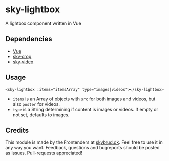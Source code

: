 # sky-lightbox

A lightbox component written in Vue

## Dependencies

- [Vue](https://vuejs.org)
- [sky-crop](https://github.com/skybrud/sky-crop/)
- [sky-video](https://github.com/skybrud/sky-video/)

## Usage

`<sky-lightbox :items="itemsArray" type="images|videos"></sky-lightbox>`

- `items` is an Array of objects with `src` for both images and videos, but also `poster` for videos.
- `type` is a String determining if content is images or videos. If empty or not set, defaults to images.

## Credits
 
This module is made by the Frontenders at [skybrud.dk](http://www.skybrud.dk/). Feel free to use it in any way you want. Feedback, questions and bugreports should be posted as issues. Pull-requests appreciated!

